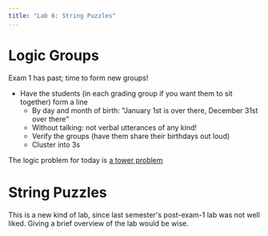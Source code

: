 ```yaml
---
title: "Lab 6: String Puzzles"
...
```



# Logic Groups

Exam 1 has past; time to form new groups!

-	Have the students (in each grading group if you want them to sit together) form a line
	-	By day and month of birth: "January 1st is over there, December 31st over there"
	-	Without talking: not verbal utterances of any kind!
	- 	Verify the groups (have them share their birthdays out loud) 
	-	Cluster into 3s

The logic problem for today is [a tower problem](https://docs.google.com/presentation/d/1Mnxkc10dHJDfh3J669Eth7lOwvVfX3cQwwV7qfvgBW4/edit?usp=sharing)


# String Puzzles

This is a new kind of lab, since last semester's post-exam-1 lab was not well liked.  Giving a brief overview of the lab would be wise.


